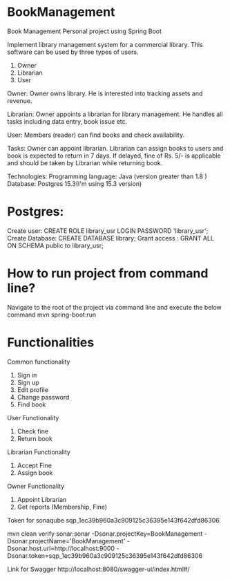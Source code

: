 # BookManagement
Book Management Personal project using Spring Boot

Implement library management system for a commercial library. This software can be used by three types of users.
1. Owner
2. Librarian
3. User

Owner:
Owner owns library. He is interested into tracking assets and revenue.

Librarian:
Owner appoints a librarian for library management. He handles all tasks including data entry, book issue etc.

User:
Members (reader) can find books and check availability.

Tasks:
Owner can appoint librarian. Librarian can assign books to users and book is expected to return in 7 days. If delayed, fine of Rs. 5/- is
applicable and should be taken by Librarian while returning book.

Technologies:
Programming language: Java (version greater than 1.8 )
Database: Postgres 15.3(I'm using 15.3 version)

# Postgres:
Create user:  CREATE ROLE library_usr LOGIN PASSWORD 'library_usr';
Create Database: CREATE DATABASE library;
Grant access : GRANT ALL ON SCHEMA public to library_usr;

# How to run project from command line?
Navigate to the root of the project via command line and execute the below command
mvn spring-boot:run

# Functionalities
Common functionality
1. Sign in
2. Sign up
3. Edit profile
4. Change password
5. Find book

User Functionality
1. Check fine
2. Return book

Librarian Functionality
1. Accept Fine
2. Assign book

Owner Functionality
1. Appoint Librarian
2. Get reports (Membership, Fine)


Token for sonaqube
sqp_1ec39b960a3c909125c36395e143f642dfd86306

mvn clean verify sonar:sonar -Dsonar.projectKey=BookManagement -Dsonar.projectName='BookManagement' -Dsonar.host.url=http://localhost:9000 -Dsonar.token=sqp_1ec39b960a3c909125c36395e143f642dfd86306

Link for Swagger
http://localhost:8080/swagger-ui/index.html#/


